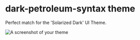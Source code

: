 # dark-petroleum-syntax theme

Perfect match for the 'Solarized Dark' UI Theme.

![A screenshot of your theme](https://raw.githubusercontent.com/paip/dark-petroleum-atom-syntax/master/dark-petroleum-syntax.png)

